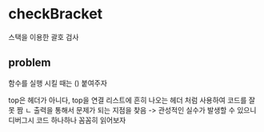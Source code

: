 # checkBracket
스택을 이용한 괄호 검사

## problem
함수를 실행 시킬 때는 () 붙여주자<br>

top은 헤더가 아니다, top을 연결 리스트에 흔히 나오는 헤더 처럼 사용하여 코드를 잘못 짬
ㄴ 출력을 통해서 문제가 되는 지점을 찾음 -> 관성적인 실수가 발생할 수 있으니 디버그시 코드 하나하나 꼼꼼히 읽어보자
